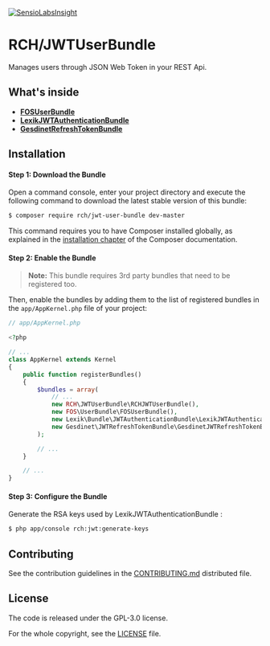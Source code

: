 [![SensioLabsInsight](https://insight.sensiolabs.com/projects/2fee6932-fec3-4556-b8d9-cbad0f8aceef/mini.png)](https://insight.sensiolabs.com/projects/2fee6932-fec3-4556-b8d9-cbad0f8aceef)

RCH/JWTUserBundle
=================

Manages users through JSON Web Token in your REST Api.

What's inside
-------------

- [__FOSUserBundle__](https://github.com/FriendsOfSymfony/FOSUserBundle)
- [__LexikJWTAuthenticationBundle__](https://github.com/lexik/LexikJWTAuthenticationBundle)
- [__GesdinetRefreshTokenBundle__](https://github.com/gesdinet/JWTRefreshTokenBundle)

Installation
------------

#### Step 1: Download the Bundle


Open a command console, enter your project directory and execute the
following command to download the latest stable version of this bundle:

```bash
$ composer require rch/jwt-user-bundle dev-master
```

This command requires you to have Composer installed globally, as explained
in the [installation chapter](https://getcomposer.org/doc/00-intro.md)
of the Composer documentation.

#### Step 2: Enable the Bundle

> __Note:__ This bundle requires 3rd party bundles that need to be registered too.

Then, enable the bundles by adding them to the list of registered bundles
in the `app/AppKernel.php` file of your project:

```php
// app/AppKernel.php

<?php

// ...
class AppKernel extends Kernel
{
    public function registerBundles()
    {
        $bundles = array(
            // ...
            new RCH\JWTUserBundle\RCHJWTUserBundle(),
            new FOS\UserBundle\FOSUserBundle(),
            new Lexik\Bundle\JWTAuthenticationBundle\LexikJWTAuthenticationBundle(),
            new Gesdinet\JWTRefreshTokenBundle\GesdinetJWTRefreshTokenBundle(),
        );

        // ...
    }

    // ...
}
```

#### Step 3: Configure the Bundle

Generate the RSA keys used by LexikJWTAuthenticationBundle :

```bash
$ php app/console rch:jwt:generate-keys
```


Contributing
------------

See the contribution guidelines in the [CONTRIBUTING.md](CONTRIBUTING.md) distributed file.

License
-------

The code is released under the GPL-3.0 license.

For the whole copyright, see the [LICENSE](LICENSE) file.

